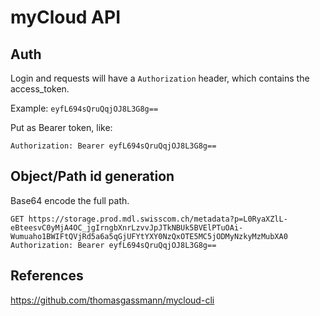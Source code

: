 # myCloud API

## Auth
Login and requests will have a `Authorization` header, which contains the access_token.

Example: `eyfL694sQruQqjOJ8L3G8g==`

Put as Bearer token, like:

```
Authorization: Bearer eyfL694sQruQqjOJ8L3G8g==
```


## Object/Path id generation

Base64 encode the full path.

```http request
GET https://storage.prod.mdl.swisscom.ch/metadata?p=L0RyaXZlL-eBteesvC0yMjA4OC_jgIrngbXnrLzvvJpJTkNBUk5BVElPTuOAi-Wumuaho1BWIFtQVjRd5a6a5qGjUFYtYXY0NzQxOTE5MC5jODMyNzkyMzMubXA0
Authorization: Bearer eyfL694sQruQqjOJ8L3G8g==
```

## References
https://github.com/thomasgassmann/mycloud-cli